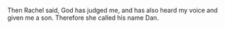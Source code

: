 Then Rachel said, God has judged me, and has also heard my voice and given me a son. Therefore she called his name Dan.
